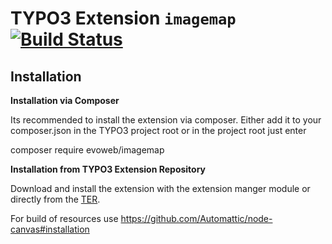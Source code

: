 TYPO3 Extension ``imagemap`` [![Build Status](https://travis-ci.org/evoWeb/imagemap.svg?branch=master)](https://travis-ci.org/evoWeb/imagemap)
=================

## Installation

**Installation via Composer**

Its recommended to install the extension via composer. Either add it to your composer.json
in the TYPO3 project root or in the project root just enter

composer require evoweb/imagemap

**Installation from TYPO3 Extension Repository**

Download and install the extension with the extension manger module or directly from the
[TER](https://typo3.org/extensions/repository/view/imagemap).

For build of resources use https://github.com/Automattic/node-canvas#installation
